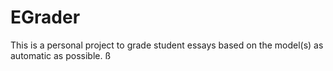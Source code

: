 # EGrader
This is a personal project to grade
student essays based on the model(s) as automatic as possible.
ß